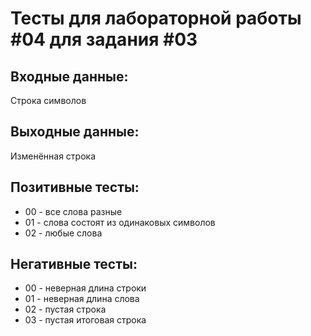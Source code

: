# Тесты для лабораторной работы #04 для задания #03

## Входные данные:
Строка символов

## Выходные данные:
Изменённая строка

## Позитивные тесты:
 - 00 - все слова разные
 - 01 - слова состоят из одинаковых символов
 - 02 - любые слова 

## Негативные тесты:
 - 00 - неверная длина строки
 - 01 - неверная длина слова
 - 02 - пустая строка
 - 03 - пустая итоговая строка
